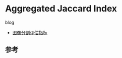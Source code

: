 # Aggregated Jaccard Index

blog
- [图像分割评估指标](https://blog.csdn.net/weixin_41783424/article/details/129608276)

参考
- 
